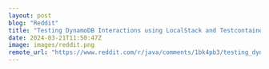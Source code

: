 ```yaml
---
layout: post
blog: "Reddit"
title: "Testing DynamoDB Interactions using LocalStack and Testcontainers in Spring Boot"
date: 2024-03-21T11:50:47Z
image: images/reddit.png
remote_url: "https://www.reddit.com/r/java/comments/1bk4pb3/testing_dynamodb_interactions_using_localstack/"
---
```

